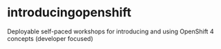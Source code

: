 # introducingopenshift
Deployable self-paced workshops for introducing and using OpenShift 4 concepts (developer focused)
